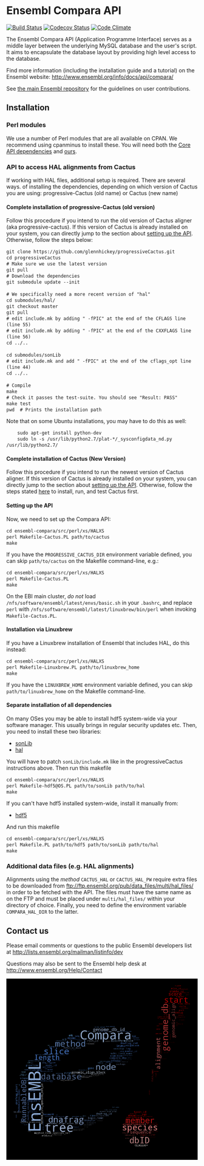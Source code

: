 # Ensembl Compara API

[![Build Status](https://travis-ci.org/Ensembl/ensembl-compara.svg?branch=master)](https://travis-ci.org/Ensembl/ensembl-compara)
[![Codecov Status](https://codecov.io/gh/ensembl/ensembl-compara/branch/master/graph/badge.svg)](https://codecov.io/github/Ensembl/ensembl-compara?branch=master)
[![Code Climate](https://api.codeclimate.com/v1/badges/2dd3c490030a5af7ff21/maintainability.svg)](https://codeclimate.com/github/Ensembl/ensembl-compara)

The Ensembl Compara API (Application Programme Interface) serves as a
middle layer between the underlying MySQL database and the user's script.
It aims to encapsulate the database layout by providing high level access
to the database.

Find more information (including the installation guide and a tutorial) on
the Ensembl website: <http://www.ensembl.org/info/docs/api/compara/>

See [the main Ensembl repository](https://github.com/Ensembl/ensembl/blob/master/CONTRIBUTING.md)
for the guidelines on user contributions.

## Installation

### Perl modules

We use a number of Perl modules that are all available on CPAN. We recommend using cpanminus to install these.
You will need both the [Core API
dependencies](https://github.com/Ensembl/ensembl/blob/master/cpanfile) and
[ours](cpanfile).

### API to access HAL alignments from Cactus

If working with HAL files, additional setup is required. There are several ways. of installing the dependencies, depending on which version of Cactus you are using: progressive-Cactus (old name) or Cactus (new name)

#### Complete installation of progressive-Cactus (old version)

Follow this procedure if you intend to run the old version of Cactus aligner (aka progressive-cactus). If this version of Cactus is already installed on your system, you can directly jump to the section about [setting up the API](#setting-up-the-api). Otherwise, follow the steps below:

	git clone https://github.com/glennhickey/progressiveCactus.git
	cd progressiveCactus
	# Make sure we use the latest version
	git pull
	# Download the dependencies
	git submodule update --init
	
	# We specifically need a more recent version of "hal"
	cd submodules/hal/
	git checkout master
	git pull
	# edit include.mk by adding " -fPIC" at the end of the CFLAGS line (line 55)
	# edit include.mk by adding " -fPIC" at the end of the CXXFLAGS line (line 56)
	cd ../..
	
	cd submodules/sonLib
	# edit include.mk and add " -fPIC" at the end of the cflags_opt line (line 44)
	cd ../..
	
	# Compile
	make
	# Check it passes the test-suite. You should see "Result: PASS"
	make test
	pwd  # Prints the installation path

Note that on some Ubuntu installations, you may have to do this as well:

        sudo apt-get install python-dev
        sudo ln -s /usr/lib/python2.7/plat-*/_sysconfigdata_nd.py /usr/lib/python2.7/


#### Complete installation of Cactus (New Version)

Follow this procedure if you intend to run the newest version of Cactus aligner. If this version of Cactus is already installed on your system, you can directly jump to the section about [setting up the API](#setting-up-the-api). Otherwise, follow the steps stated [here](https://github.com/ComparativeGenomicsToolkit/cactus#installation-overview) to install, run, and test Cactus first.

#### Setting up the API

Now, we need to set up the Compara API:

	cd ensembl-compara/src/perl/xs/HALXS
	perl Makefile-Cactus.PL path/to/cactus
	make

If you have the `PROGRESSIVE_CACTUS_DIR` environment variable defined, you can skip `path/to/cactus` on the Makefile command-line, e.g.:

	cd ensembl-compara/src/perl/xs/HALXS
	perl Makefile-Cactus.PL
	make

On the EBI main cluster, *do not* load `/nfs/software/ensembl/latest/envs/basic.sh` in your `.bashrc`, and replace `perl` with `/nfs/software/ensembl/latest/linuxbrew/bin/perl` when invoking `Makefile-Cactus.PL`.

#### Installation via Linuxbrew

If you have a Linuxbrew installation of Ensembl that includes HAL, do this
instead:

	cd ensembl-compara/src/perl/xs/HALXS
	perl Makefile-Linuxbrew.PL path/to/linuxbrew_home
	make

If you have the `LINUXBREW_HOME` environment variable defined, you can skip
`path/to/linuxbrew_home` on the Makefile command-line.

#### Separate installation of all dependencies

On many OSes you may be able to install hdf5 system-wide via your software
manager. This usually brings in regular security updates etc. Then, you
need to install these two libraries:

* [sonLib](https://github.com/benedictpaten/sonLib)
* [hal](https://github.com/ComparativeGenomicsToolkit/hal)

You will have to patch `sonLib/include.mk` like in the progressiveCactus
instructions above. Then run this makefile

	cd ensembl-compara/src/perl/xs/HALXS
	perl Makefile-hdf5@OS.PL path/to/sonLib path/to/hal
	make

If you can't have hdf5 installed system-wide, install it manually from:

* [hdf5](https://support.hdfgroup.org/HDF5/)

And run this makefile

	cd ensembl-compara/src/perl/xs/HALXS
	perl Makefile.PL path/to/hdf5 path/to/sonLib path/to/hal
	make

### Additional data files (e.g. HAL alignments)

Alignments using the _method_ `CACTUS_HAL` or `CACTUS_HAL_PW` require extra
files to be downloaded from
<ftp://ftp.ensembl.org/pub/data_files/multi/hal_files/> in order to be fetched with the
API. The files must have the same name as on the FTP and must be placed
under `multi/hal_files/` within your directory of choice.
Finally, you need to define the environment variable `COMPARA_HAL_DIR` to
the latter.

## Contact us

Please email comments or questions to the public Ensembl developers list at
<http://lists.ensembl.org/mailman/listinfo/dev>

Questions may also be sent to the Ensembl help desk at
<http://www.ensembl.org/Help/Contact>

![e!Compara word cloud](docs/ebang-wordcloud.png)
